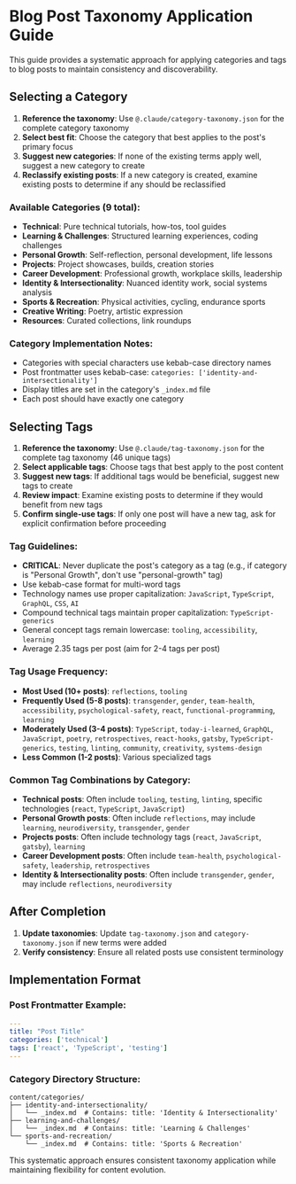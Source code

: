 # Blog Post Taxonomy Application Guide

This guide provides a systematic approach for applying categories and tags to blog posts to maintain consistency and discoverability.

## Selecting a Category

1. **Reference the taxonomy**: Use `@.claude/category-taxonomy.json` for the complete category taxonomy
2. **Select best fit**: Choose the category that best applies to the post's primary focus
3. **Suggest new categories**: If none of the existing terms apply well, suggest a new category to create
4. **Reclassify existing posts**: If a new category is created, examine existing posts to determine if any should be reclassified

### Available Categories (9 total):
- **Technical**: Pure technical tutorials, how-tos, tool guides
- **Learning & Challenges**: Structured learning experiences, coding challenges  
- **Personal Growth**: Self-reflection, personal development, life lessons
- **Projects**: Project showcases, builds, creation stories
- **Career Development**: Professional growth, workplace skills, leadership
- **Identity & Intersectionality**: Nuanced identity work, social systems analysis
- **Sports & Recreation**: Physical activities, cycling, endurance sports
- **Creative Writing**: Poetry, artistic expression
- **Resources**: Curated collections, link roundups

### Category Implementation Notes:
- Categories with special characters use kebab-case directory names
- Post frontmatter uses kebab-case: `categories: ['identity-and-intersectionality']`
- Display titles are set in the category's `_index.md` file
- Each post should have exactly one category

## Selecting Tags

1. **Reference the taxonomy**: Use `@.claude/tag-taxonomy.json` for the complete tag taxonomy (46 unique tags)
2. **Select applicable tags**: Choose tags that best apply to the post content
3. **Suggest new tags**: If additional tags would be beneficial, suggest new tags to create
4. **Review impact**: Examine existing posts to determine if they would benefit from new tags
5. **Confirm single-use tags**: If only one post will have a new tag, ask for explicit confirmation before proceeding

### Tag Guidelines:
- **CRITICAL**: Never duplicate the post's category as a tag (e.g., if category is "Personal Growth", don't use "personal-growth" tag)
- Use kebab-case format for multi-word tags
- Technology names use proper capitalization: `JavaScript`, `TypeScript`, `GraphQL`, `CSS`, `AI`
- Compound technical tags maintain proper capitalization: `TypeScript-generics`
- General concept tags remain lowercase: `tooling`, `accessibility`, `learning`
- Average 2.35 tags per post (aim for 2-4 tags per post)

### Tag Usage Frequency:
- **Most Used (10+ posts)**: `reflections`, `tooling`
- **Frequently Used (5-8 posts)**: `transgender`, `gender`, `team-health`, `accessibility`, `psychological-safety`, `react`, `functional-programming`, `learning`
- **Moderately Used (3-4 posts)**: `TypeScript`, `today-i-learned`, `GraphQL`, `JavaScript`, `poetry`, `retrospectives`, `react-hooks`, `gatsby`, `TypeScript-generics`, `testing`, `linting`, `community`, `creativity`, `systems-design`
- **Less Common (1-2 posts)**: Various specialized tags

### Common Tag Combinations by Category:
- **Technical posts**: Often include `tooling`, `testing`, `linting`, specific technologies (`react`, `TypeScript`, `JavaScript`)
- **Personal Growth posts**: Often include `reflections`, may include `learning`, `neurodiversity`, `transgender`, `gender`
- **Projects posts**: Often include technology tags (`react`, `JavaScript`, `gatsby`), `learning`
- **Career Development posts**: Often include `team-health`, `psychological-safety`, `leadership`, `retrospectives`
- **Identity & Intersectionality posts**: Often include `transgender`, `gender`, may include `reflections`, `neurodiversity`

## After Completion

1. **Update taxonomies**: Update `tag-taxonomy.json` and `category-taxonomy.json` if new terms were added
2. **Verify consistency**: Ensure all related posts use consistent terminology

## Implementation Format

### Post Frontmatter Example:
```yaml
---
title: "Post Title"
categories: ['technical']
tags: ['react', 'TypeScript', 'testing']
---
```

### Category Directory Structure:
```
content/categories/
├── identity-and-intersectionality/
│   └── _index.md  # Contains: title: 'Identity & Intersectionality'
├── learning-and-challenges/
│   └── _index.md  # Contains: title: 'Learning & Challenges'
└── sports-and-recreation/
    └── _index.md  # Contains: title: 'Sports & Recreation'
```

This systematic approach ensures consistent taxonomy application while maintaining flexibility for content evolution.
